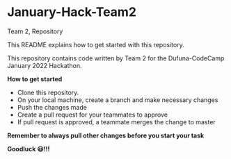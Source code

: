 # January-Hack-Team2

Team 2, Repository

This README explains how to get started with this repository.

This repository contains code written by Team 2 for the Dufuna-CodeCamp January 2022 Hackathon.

**How to get started**
- Clone this repository.
- On your local machine, create a branch and make necessary changes
- Push the changes made
- Create a pull request for your teammates to approve
- If pull request is approved, a teammate merges the change to master

**Remember to always pull other changes before you start your task**

**Goodluck 😃!!!**
